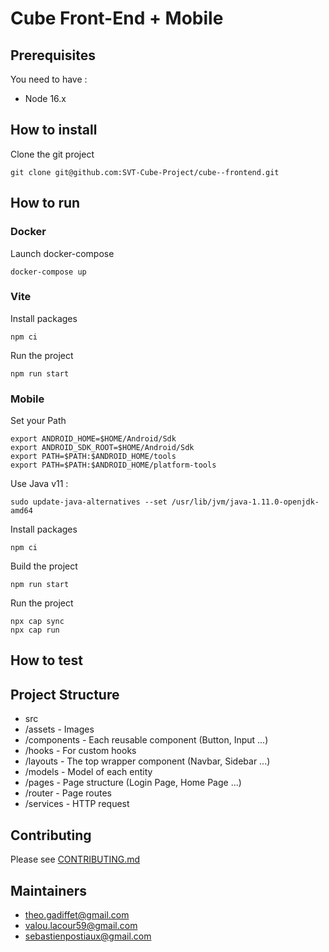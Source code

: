 # Cube Front-End + Mobile

## Prerequisites

You need to have :
* Node 16.x

## How to install
Clone the git project

```shell
git clone git@github.com:SVT-Cube-Project/cube--frontend.git
```

## How to run

### Docker

Launch docker-compose

```shell
docker-compose up
```

### Vite

Install packages

```shell
npm ci
```

Run the project

```shell
npm run start
```

### Mobile

Set your Path 

```shell
export ANDROID_HOME=$HOME/Android/Sdk
export ANDROID_SDK_ROOT=$HOME/Android/Sdk
export PATH=$PATH:$ANDROID_HOME/tools
export PATH=$PATH:$ANDROID_HOME/platform-tools
```

Use Java v11 :
```shell
sudo update-java-alternatives --set /usr/lib/jvm/java-1.11.0-openjdk-amd64
```

Install packages

```shell
npm ci
```

Build the project

```shell
npm run start
```

Run the project

```shell
npx cap sync
npx cap run
```

## How to test


## Project Structure

* src
* /assets - Images
* /components - Each reusable component (Button, Input ...)
* /hooks - For custom hooks
* /layouts - The top wrapper component (Navbar, Sidebar ...)
* /models - Model of each entity
* /pages - Page structure (Login Page, Home Page ...)
* /router - Page routes
* /services - HTTP request

## Contributing

Please see [CONTRIBUTING.md](./CONTRIBUTING.md)

## Maintainers

* theo.gadiffet@gmail.com
* valou.lacour59@gmail.com
* sebastienpostiaux@gmail.com
